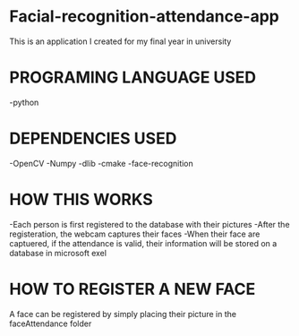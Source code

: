 # Facial-recognition-attendance-app
This is an application I created for my final year in university

# PROGRAMING LANGUAGE USED
-python

# DEPENDENCIES USED 
-OpenCV
-Numpy
-dlib
-cmake
-face-recognition

# HOW THIS WORKS
-Each person is  first registered to the database with their pictures
-After the registeration, the webcam captures their faces 
-When their face are captuered, if the attendance is valid, their information will be stored on a database in microsoft exel

# HOW TO REGISTER A NEW FACE
A face can be registered by simply placing their picture in the faceAttendance folder
